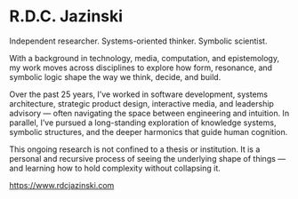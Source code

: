 # R.D.C. Jazinski

Independent researcher. Systems-oriented thinker. Symbolic scientist.

With a background in technology, media, computation, and epistemology, my work moves across disciplines to explore how form, resonance, and symbolic logic shape the way we think, decide, and build.

Over the past 25 years, I’ve worked in software development, systems architecture, strategic product design, interactive media, and leadership advisory — often navigating the space between engineering and intuition. In parallel, I’ve pursued a long-standing exploration of knowledge systems, symbolic structures, and the deeper harmonics that guide human cognition.

This ongoing research is not confined to a thesis or institution. It is a personal and recursive process of seeing the underlying shape of things — and learning how to hold complexity without collapsing it.

https://www.rdcjazinski.com
